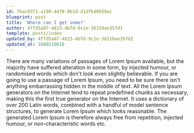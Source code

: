 ```yaml
---
id: 7bac93f1-a199-4470-8b1d-d1dfbd0939ac
blueprint: post
title: 'Where can I get some?'
author: 4ffd5a07-4823-4b7d-9c1e-36310ae35fd1
template: posts/index
updated_by: 4ffd5a07-4823-4b7d-9c1e-36310ae35fd1
updated_at: 1688519616
---
```

There are many variations of passages of Lorem Ipsum available, but the majority have suffered alteration in some form, by injected humour, or randomised words which don't look even slightly believable. If you are going to use a passage of Lorem Ipsum, you need to be sure there isn't anything embarrassing hidden in the middle of text. All the Lorem Ipsum generators on the Internet tend to repeat predefined chunks as necessary, making this the first true generator on the Internet. It uses a dictionary of over 200 Latin words, combined with a handful of model sentence structures, to generate Lorem Ipsum which looks reasonable. The generated Lorem Ipsum is therefore always free from repetition, injected humour, or non-characteristic words etc.